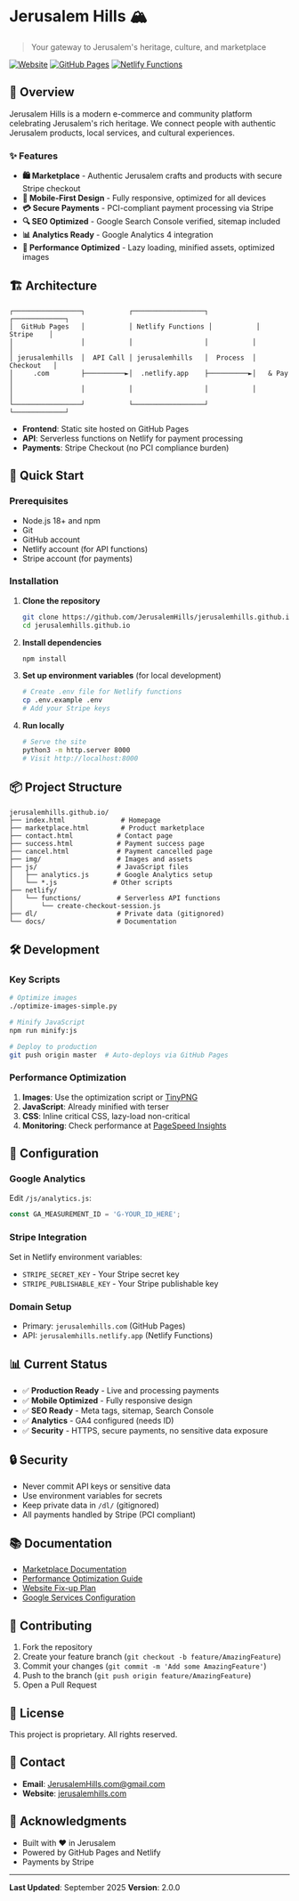 # Jerusalem Hills 🏔️

> Your gateway to Jerusalem's heritage, culture, and marketplace

[![Website](https://img.shields.io/website?url=https%3A%2F%2Fjerusalemhills.com)](https://jerusalemhills.com)
[![GitHub Pages](https://img.shields.io/badge/Hosted%20on-GitHub%20Pages-blue)](https://pages.github.com/)
[![Netlify Functions](https://img.shields.io/badge/API-Netlify%20Functions-00C7B7)](https://www.netlify.com/)

## 🌟 Overview

Jerusalem Hills is a modern e-commerce and community platform celebrating Jerusalem's rich heritage. We connect people with authentic Jerusalem products, local services, and cultural experiences.

### ✨ Features

- **🛍️ Marketplace** - Authentic Jerusalem crafts and products with secure Stripe checkout
- **📱 Mobile-First Design** - Fully responsive, optimized for all devices
- **💳 Secure Payments** - PCI-compliant payment processing via Stripe
- **🔍 SEO Optimized** - Google Search Console verified, sitemap included
- **📊 Analytics Ready** - Google Analytics 4 integration
- **🚀 Performance Optimized** - Lazy loading, minified assets, optimized images

## 🏗️ Architecture

```
┌─────────────────┐           ┌──────────────────┐           ┌─────────────┐
│  GitHub Pages   │           │ Netlify Functions │           │   Stripe    │
│                 │           │                  │           │             │
│ jerusalemhills  │  API Call │ jerusalemhills   │  Process  │  Checkout   │
│     .com        ├──────────►│  .netlify.app    ├──────────►│   & Pay     │
│                 │           │                  │           │             │
└─────────────────┘           └──────────────────┘           └─────────────┘
```

- **Frontend**: Static site hosted on GitHub Pages
- **API**: Serverless functions on Netlify for payment processing
- **Payments**: Stripe Checkout (no PCI compliance burden)

## 🚀 Quick Start

### Prerequisites

- Node.js 18+ and npm
- Git
- GitHub account
- Netlify account (for API functions)
- Stripe account (for payments)

### Installation

1. **Clone the repository**
   ```bash
   git clone https://github.com/JerusalemHills/jerusalemhills.github.io.git
   cd jerusalemhills.github.io
   ```

2. **Install dependencies**
   ```bash
   npm install
   ```

3. **Set up environment variables** (for local development)
   ```bash
   # Create .env file for Netlify functions
   cp .env.example .env
   # Add your Stripe keys
   ```

4. **Run locally**
   ```bash
   # Serve the site
   python3 -m http.server 8000
   # Visit http://localhost:8000
   ```

## 📦 Project Structure

```
jerusalemhills.github.io/
├── index.html              # Homepage
├── marketplace.html        # Product marketplace
├── contact.html           # Contact page
├── success.html           # Payment success page
├── cancel.html            # Payment cancelled page
├── img/                   # Images and assets
├── js/                    # JavaScript files
│   ├── analytics.js       # Google Analytics setup
│   └── *.js              # Other scripts
├── netlify/
│   └── functions/         # Serverless API functions
│       └── create-checkout-session.js
├── dl/                    # Private data (gitignored)
└── docs/                  # Documentation
```

## 🛠️ Development

### Key Scripts

```bash
# Optimize images
./optimize-images-simple.py

# Minify JavaScript
npm run minify:js

# Deploy to production
git push origin master  # Auto-deploys via GitHub Pages
```

### Performance Optimization

1. **Images**: Use the optimization script or [TinyPNG](https://tinypng.com)
2. **JavaScript**: Already minified with terser
3. **CSS**: Inline critical CSS, lazy-load non-critical
4. **Monitoring**: Check performance at [PageSpeed Insights](https://pagespeed.web.dev)

## 🔧 Configuration

### Google Analytics

Edit `/js/analytics.js`:
```javascript
const GA_MEASUREMENT_ID = 'G-YOUR_ID_HERE';
```

### Stripe Integration

Set in Netlify environment variables:
- `STRIPE_SECRET_KEY` - Your Stripe secret key
- `STRIPE_PUBLISHABLE_KEY` - Your Stripe publishable key

### Domain Setup

- Primary: `jerusalemhills.com` (GitHub Pages)
- API: `jerusalemhills.netlify.app` (Netlify Functions)

## 📊 Current Status

- ✅ **Production Ready** - Live and processing payments
- ✅ **Mobile Optimized** - Fully responsive design
- ✅ **SEO Ready** - Meta tags, sitemap, Search Console
- ✅ **Analytics** - GA4 configured (needs ID)
- ✅ **Security** - HTTPS, secure payments, no sensitive data exposure

## 🔒 Security

- Never commit API keys or sensitive data
- Use environment variables for secrets
- Keep private data in `/dl/` (gitignored)
- All payments handled by Stripe (PCI compliant)

## 📚 Documentation

- [Marketplace Documentation](MARKETPLACE_DOCUMENTATION.md)
- [Performance Optimization Guide](PERFORMANCE_OPTIMIZATION.md)
- [Website Fix-up Plan](WEBSITE_FIXUP_PLAN.md)
- [Google Services Configuration](GOOGLE_SERVICES_CONFIG.md)

## 🤝 Contributing

1. Fork the repository
2. Create your feature branch (`git checkout -b feature/AmazingFeature`)
3. Commit your changes (`git commit -m 'Add some AmazingFeature'`)
4. Push to the branch (`git push origin feature/AmazingFeature`)
5. Open a Pull Request

## 📝 License

This project is proprietary. All rights reserved.

## 📧 Contact

- **Email**: JerusalemHills.com@gmail.com
- **Website**: [jerusalemhills.com](https://jerusalemhills.com)

## 🙏 Acknowledgments

- Built with ❤️ in Jerusalem
- Powered by GitHub Pages and Netlify
- Payments by Stripe

---

**Last Updated**: September 2025
**Version**: 2.0.0